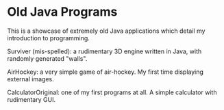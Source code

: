 # Old Java Programs

This is a showcase of extremely old Java applications which detail my introduction to programming. 

Surviver (mis-spelled): a rudimentary 3D engine written in Java, with randomly generated "walls".

AirHockey: a very simple game of air-hockey. My first time displaying external images.

CalculatorOriginal: one of my first programs at all. A simple calculator with rudimentary GUI.

